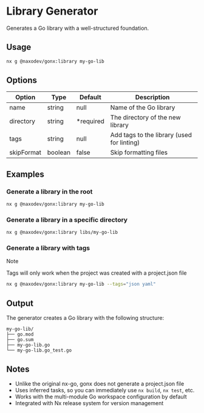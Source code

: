 # Library Generator

Generates a Go library with a well-structured foundation.

## Usage

```bash
nx g @naxodev/gonx:library my-go-lib
```

## Options

| Option     | Type    | Default    | Description                                |
| ---------- | ------- | ---------- | ------------------------------------------ |
| name       | string  | null       | Name of the Go library                     |
| directory  | string  | \*required | The directory of the new library           |
| tags       | string  | null       | Add tags to the library (used for linting) |
| skipFormat | boolean | false      | Skip formatting files                      |

## Examples

### Generate a library in the root

```bash
nx g @naxodev/gonx:library my-go-lib
```

### Generate a library in a specific directory

```bash
nx g @naxodev/gonx:library libs/my-go-lib
```

### Generate a library with tags

> [!NOTE]
> Tags will only work when the project was created with a project.json file

```bash
nx g @naxodev/gonx:library my-go-lib --tags="json yaml"
```

## Output

The generator creates a Go library with the following structure:

```
my-go-lib/
├── go.mod
├── go.sum
├── my-go-lib.go
└── my-go-lib.go_test.go
```

## Notes

- Unlike the original nx-go, gonx does not generate a project.json file
- Uses inferred tasks, so you can immediately use `nx build`, `nx test`, etc.
- Works with the multi-module Go workspace configuration by default
- Integrated with Nx release system for version management
